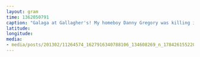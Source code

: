 ```yaml
---
layout: gram
time: 1362050791
caption: "Galaga at Gallagher's! My homeboy Danny Gregory was killing it like it ain't no thang."
latitude: 
longitude: 
media:
- media/posts/201302/11264574_1627916340788106_134608269_n_17842615522000351.jpg
---
```

